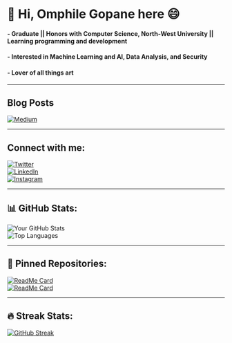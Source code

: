 # 👋 Hi, Omphile Gopane here 😄  
#### - Graduate || Honors with Computer Science, North-West University || Learning programming and development  
#### - Interested in Machine Learning and AI, Data Analysis, and Security  
#### - Lover of all things art  

---

## Blog Posts  
[![Medium](https://img.shields.io/badge/-Medium-black?style=flat-square&logo=medium)](https://medium.com/@omphilegopane913)  

---

## Connect with me:  
[![Twitter](https://img.shields.io/badge/-Twitter-blue?style=flat-square&logo=twitter)](https://twitter.com/@___Grreeyy___)  
[![LinkedIn](https://img.shields.io/badge/-LinkedIn-blue?style=flat-square&logo=linkedin)](https://www.linkedin.com/in/omphilegopane/)  
[![Instagram](https://img.shields.io/badge/-Instagram-purple?style=flat-square&logo=instagram)](https://www.instagram.com/___grreeyy___/)  

---

## 📊 GitHub Stats:  
![Your GitHub Stats](https://github-readme-stats.vercel.app/api?username=OmphileGopane&show_icons=true&theme=radical)  
![Top Languages](https://github-readme-stats.vercel.app/api/top-langs/?username=OmphileGopane&layout=compact&theme=radical)  

---

## 🚀 Pinned Repositories:  
[![ReadMe Card](https://github-readme-stats.vercel.app/api/pin/?username=OmphileGopane&repo=YourRepo1&theme=radical)](https://github.com/OmphileGopane/YourRepo1)  
[![ReadMe Card](https://github-readme-stats.vercel.app/api/pin/?username=OmphileGopane&repo=YourRepo2&theme=radical)](https://github.com/OmphileGopane/YourRepo2)  

---

## 🔥 Streak Stats:  
[![GitHub Streak](https://streak-stats.demolab.com/?user=OmphileGopane&theme=radical)](https://git.io/streak-stats)
